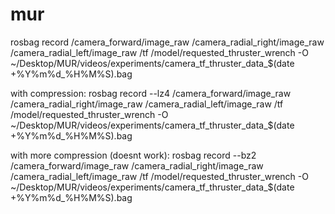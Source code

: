 # mur
rosbag record /camera_forward/image_raw /camera_radial_right/image_raw /camera_radial_left/image_raw /tf /model/requested_thruster_wrench -O ~/Desktop/MUR/videos/experiments/camera_tf_thruster_data_$(date +%Y%m%d_%H%M%S).bag

with compression:
rosbag record --lz4 /camera_forward/image_raw /camera_radial_right/image_raw /camera_radial_left/image_raw /tf /model/requested_thruster_wrench -O ~/Desktop/MUR/videos/experiments/camera_tf_thruster_data_$(date +%Y%m%d_%H%M%S).bag

with more compression (doesnt work):
rosbag record --bz2 /camera_forward/image_raw /camera_radial_right/image_raw /camera_radial_left/image_raw /tf /model/requested_thruster_wrench -O ~/Desktop/MUR/videos/experiments/camera_tf_thruster_data_$(date +%Y%m%d_%H%M%S).bag
